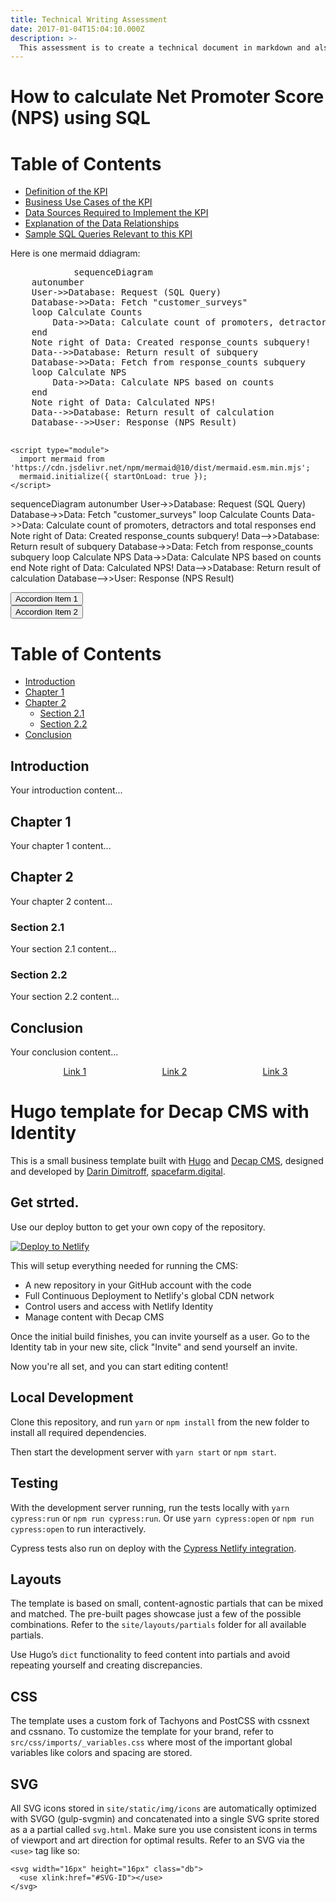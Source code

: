 ```yaml
---
title: Technical Writing Assessment
date: 2017-01-04T15:04:10.000Z
description: >-
  This assessment is to create a technical document in markdown and also share the rendered output. This technical documentation should explain how to calculate the Key Performance Indicator (KPI) Net Promotor Score using SQL
---
```

# How to calculate Net Promoter Score (NPS) using SQL

# Table of Contents

- [Definition of the KPI](#definition-of-the-kpi)
- [Business Use Cases of the KPI](#business-use-cases-of-the-kpi)
- [Data Sources Required to Implement the KPI](#data-sources-required-to-implement-the-kpi)
- [Explanation of the Data Relationships](#explanation-of-the-data-relationships)
- [Sample SQL Queries Relevant to this KPI](#sample-sql-queries-that-would-be-relevant-to-this-kpi)











<html>
  <body>
    Here is one mermaid ddiagram:
    <pre class="mermaid">
            sequenceDiagram
    autonumber
    User->>Database: Request (SQL Query)
    Database->>Data: Fetch "customer_surveys"
    loop Calculate Counts
        Data->>Data: Calculate count of promoters, detractors and total responses
    end
    Note right of Data: Created response_counts subquery!
    Data-->>Database: Return result of subquery
    Database->>Data: Fetch from response_counts subquery
    loop Calculate NPS
        Data->>Data: Calculate NPS based on counts
    end
    Note right of Data: Calculated NPS!
    Data-->>Database: Return result of calculation
    Database-->>User: Response (NPS Result)
    </pre>

    <script type="module">
      import mermaid from 'https://cdn.jsdelivr.net/npm/mermaid@10/dist/mermaid.esm.min.mjs';
      mermaid.initialize({ startOnLoad: true });
    </script>
  </body>
</html>

sequenceDiagram
    autonumber
    User->>Database: Request (SQL Query)
    Database->>Data: Fetch "customer_surveys"
    loop Calculate Counts
        Data->>Data: Calculate count of promoters, detractors and total responses
    end
    Note right of Data: Created response_counts subquery!
    Data-->>Database: Return result of subquery
    Database->>Data: Fetch from response_counts subquery
    loop Calculate NPS
        Data->>Data: Calculate NPS based on counts
    end
    Note right of Data: Calculated NPS!
    Data-->>Database: Return result of calculation
    Database-->>User: Response (NPS Result)


<!-- The HTML -->
<div class="accordion">
  <div class="accordion-item">
    <button id="accordion-button-1" aria-expanded="false"><span class="accordion-title">Accordion Item 1</span></button>
    <div id="accordion-content-1" class="accordion-content">
      Content for Accordion Item 1...
    </div>
  </div>

  <div class="accordion-item">
    <button id="accordion-button-2" aria-expanded="false"><span class="accordion-title">Accordion Item 2</span></button>
    <div id="accordion-content-2" class="accordion-content">
      Content for Accordion Item 2...
    </div>
  </div>
</div>

<!-- The CSS -->
<style>
.accordion-content {
  max-height: 0;
  overflow: hidden;
  transition: max-height 0.2s ease-out;
}

.accordion .accordion-item button[aria-expanded='true'] + .accordion-content {
  max-height: 100px;
}
</style>

<!-- The JavaScript -->
<script>
const buttons = document.querySelectorAll(".accordion .accordion-item button");

buttons.forEach(button => {
  button.addEventListener("click", () => {
    const expanded = button.getAttribute("aria-expanded") === "true" || false;

    button.setAttribute("aria-expanded", !expanded);

    const content = button.nextElementSibling;
    content.style.maxHeight = !expanded ? content.scrollHeight + "px" : 0;
  });
});
</script>

# Table of Contents

- [Introduction](#introduction)
- [Chapter 1](#chapter-1)
- [Chapter 2](#chapter-2)
  - [Section 2.1](#section-21)
  - [Section 2.2](#section-22)
- [Conclusion](#conclusion)

## Introduction
Your introduction content...

## Chapter 1
Your chapter 1 content...

## Chapter 2
Your chapter 2 content...

### Section 2.1
Your section 2.1 content...

### Section 2.2
Your section 2.2 content...

## Conclusion
Your conclusion content...

<!-- HTML -->
<nav>
  <div class="hamburger-menu">
    <div></div>
    <div></div>
    <div></div>
  </div>
  <ul class="nav-links">
    <li><a href="#link1">Link 1</a></li>
    <li><a href="#link2">Link 2</a></li>
    <li><a href="#link3">Link 3</a></li>
  </ul>
</nav>

<!-- CSS -->
<style>
.hamburger-menu {
  display: none;
  flex-direction: column;
  justify-content: space-around;
  width: 2rem;
  height: 2rem;
  cursor: pointer;
}
.hamburger-menu div {
  width: 2rem;
  height: 0.25rem;
  background: currentColor;
}

.nav-links {
  display: flex;
  justify-content: space-around;
  list-style: none;
}

@media (max-width: 768px) {
  .nav-links {
    display: none;
  }
  .hamburger-menu {
    display: flex;
  }
}
</style>

<!-- JavaScript -->
<script>
const hamburgerMenu = document.querySelector('.hamburger-menu');
const navLinks = document.querySelector('.nav-links');

hamburgerMenu.addEventListener('click', () => {
  navLinks.style.display = navLinks.style.display === 'none' ? 'flex' : 'none';
});
</script>


# Hugo template for Decap CMS with Identity

This is a small business template built with [Hugo](https://gohugo.io) and [Decap CMS](https://github.com/decaporg/decap-cms), designed and developed by [Darin Dimitroff](https://twitter.com/deezel), [spacefarm.digital](https://www.spacefarm.digital).

## Get strted.

Use our deploy button to get your own copy of the repository. 

[![Deploy to Netlify](https://www.netlify.com/img/deploy/button.svg)](https://app.netlify.com/start/deploy?repository=https://github.com/decaporg/one-click-hugo-cms&stack=cms)

This will setup everything needed for running the CMS:

* A new repository in your GitHub account with the code
* Full Continuous Deployment to Netlify's global CDN network
* Control users and access with Netlify Identity
* Manage content with Decap CMS

Once the initial build finishes, you can invite yourself as a user. Go to the Identity tab in your new site, click "Invite" and send yourself an invite.

Now you're all set, and you can start editing content!

## Local Development

Clone this repository, and run `yarn` or `npm install` from the new folder to install all required dependencies.

Then start the development server with `yarn start` or `npm start`.

## Testing

With the development server running, run the tests locally
with `yarn cypress:run` or `npm run cypress:run`.
Or use `yarn cypress:open` or `npm run cypress:open` to run interactively.

Cypress tests also run on deploy with the [Cypress Netlify integration](https://www.netlify.com/integrations/cypress/).

## Layouts

The template is based on small, content-agnostic partials that can be mixed and matched. The pre-built pages showcase just a few of the possible combinations. Refer to the `site/layouts/partials` folder for all available partials.

Use Hugo’s `dict` functionality to feed content into partials and avoid repeating yourself and creating discrepancies.

## CSS

The template uses a custom fork of Tachyons and PostCSS with cssnext and cssnano. To customize the template for your brand, refer to `src/css/imports/_variables.css` where most of the important global variables like colors and spacing are stored.

## SVG

All SVG icons stored in `site/static/img/icons` are automatically optimized with SVGO (gulp-svgmin) and concatenated into a single SVG sprite stored as a a partial called `svg.html`. Make sure you use consistent icons in terms of viewport and art direction for optimal results. Refer to an SVG via the `<use>` tag like so:

```
<svg width="16px" height="16px" class="db">
  <use xlink:href="#SVG-ID"></use>
</svg>
```

